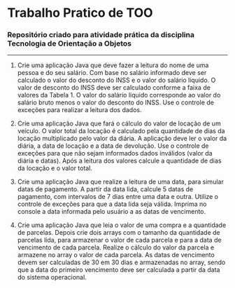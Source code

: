 # Trabalho Pratico de TOO
### Repositório criado para atividade prática da disciplina Tecnologia de Orientação a Objetos

-----------

1) Crie uma aplicação Java que deve fazer a leitura do nome de uma pessoa e do seu salário. Com base no salário informado deve ser calculado o valor do desconto do INSS e o valor do salário líquido. O valor de desconto do INSS deve ser calculado conforme a faixa de valores da Tabela 1. O valor do salário liquido corresponde ao valor do salário bruto menos o valor do desconto do INSS. Use o controle de exceções para realizar a leitura dos dados.

2) Crie uma aplicação Java que fará o cálculo do valor de locação de um veículo. O valor total da locação é calculado pela quantidade de dias da locação multiplicado pelo valor da diária. A aplicação deve ler o valor da diária, a data de locação e a data de devolução. Use o controle de exceções para que não sejam informados dados inválidos (valor da diária e datas). Após a leitura dos valores calcule a quantidade de dias da locação e o valor total.

3) Crie uma aplicação Java que realize a leitura de uma data, para simular datas de pagamento. A partir da data lida, calcule 5 datas de pagamento, com intervalos de 7 dias entre uma data e outra. Utilize o controle de exceções para que a data lida seja válida. Imprima no console a data informada pelo usuário a as datas de vencimento.

4) Crie uma aplicação Java que leia o valor de uma compra e a quantidade de parcelas. Depois crie dois arrays com o tamanho da quantidade de parcelas lida, para armazenar o valor de cada parcela e para a data de vencimento de cada parcela. Realize o cálculo do valor da parcela e armazene no array o valor de cada parcela. As datas de vencimento devem ser calculadas de 30 em 30 dias e armazenadas no array, sendo que a data do primeiro vencimento deve ser calculada a partir da data do sistema operacional.


